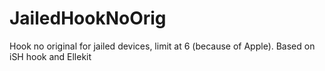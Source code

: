 # JailedHookNoOrig
 Hook no original for jailed devices, limit at 6 (because of Apple). Based on iSH hook and Ellekit
